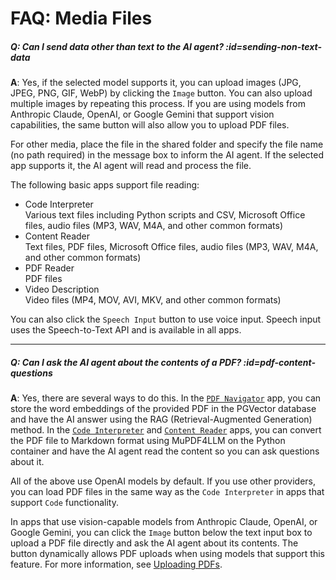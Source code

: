 # FAQ: Media Files

##### Q: Can I send data other than text to the AI agent? :id=sending-non-text-data

**A**: Yes, if the selected model supports it, you can upload images (JPG, JPEG, PNG, GIF, WebP) by clicking the `Image` button. You can also upload multiple images by repeating this process. If you are using models from Anthropic Claude, OpenAI, or Google Gemini that support vision capabilities, the same button will also allow you to upload PDF files.

For other media, place the file in the shared folder and specify the file name (no path required) in the message box to inform the AI agent. If the selected app supports it, the AI agent will read and process the file.

The following basic apps support file reading:

- Code Interpreter<br />Various text files including Python scripts and CSV, Microsoft Office files, audio files (MP3, WAV, M4A, and other common formats)
- Content Reader<br />Text files, PDF files, Microsoft Office files, audio files (MP3, WAV, M4A, and other common formats)
- PDF Reader<br />PDF files
- Video Description<br />Video files (MP4, MOV, AVI, MKV, and other common formats)

You can also click the `Speech Input` button to use voice input. Speech input uses the Speech-to-Text API and is available in all apps.

---

##### Q: Can I ask the AI agent about the contents of a PDF? :id=pdf-content-questions

**A**: Yes, there are several ways to do this. In the [`PDF Navigator`](../basic-usage/basic-apps.md#pdf-navigator) app, you can store the word embeddings of the provided PDF in the PGVector database and have the AI answer using the RAG (Retrieval-Augmented Generation) method. In the [`Code Interpreter`](../basic-usage/basic-apps.md#code-interpreter) and [`Content Reader`](../basic-usage/basic-apps.md#content-reader) apps, you can convert the PDF file to Markdown format using MuPDF4LLM on the Python container and have the AI agent read the content so you can ask questions about it.

All of the above use OpenAI models by default. If you use other providers, you can load PDF files in the same way as the `Code Interpreter` in apps that support `Code` functionality.

In apps that use vision-capable models from Anthropic Claude, OpenAI, or Google Gemini, you can click the `Image` button below the text input box to upload a PDF file directly and ask the AI agent about its contents. The button dynamically allows PDF uploads when using models that support this feature. For more information, see [Uploading PDFs](../basic-usage/message-input.md#uploading-pdfs).

